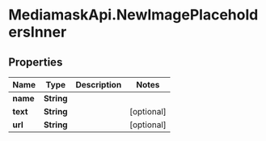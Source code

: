 # MediamaskApi.NewImagePlaceholdersInner

## Properties

Name | Type | Description | Notes
------------ | ------------- | ------------- | -------------
**name** | **String** |  | 
**text** | **String** |  | [optional] 
**url** | **String** |  | [optional] 


